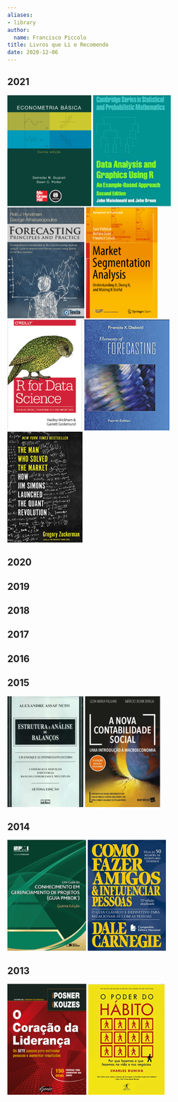 ```yaml
---
aliases:
- library
author:
  name: Francisco Piccolo
title: Livros que Li e Recomendo
date: 2020-12-06
---
```


## 2021

<p float="left">
<img src=./library_images/basic_econometrics_gujarati.png
     style="widh: 150px; height: 250px" />
<img src=./library_images/data_analysis_and_graphics_using_R.png
     style="widh: 150px; height: 250px" />
<img src=./library_images/forecasting_principles_and_practices.png
     style="widh: 150px; height: 250px" />
<img src=./library_images/market_segmentation_analysis.png
     style="widh: 150px; height: 250px" />
<img src=./library_images/r_for_data_science.png
     style="widh: 150px; height: 250px" />
<img src=./library_images/elements_of_forecasting.png
     style="widh: 150px; height: 250px" />
<img src=./library_images/the_man_who_solved_the_market.png
     style="widh: 150px; height: 250px" />
</p>


## 2020


## 2019

## 2018

## 2017

## 2016

## 2015

<p float="left">
<img src=./library_images/2014_estrutura_e_analise_de_balancos_assaf_neto.png style="widh: 150px; height: 250px" />
<img src=./library_images/2015_a_nova_contabilidade_social_leda_maria.png style="widh: 150px; height: 250px" />
</p>

## 2014

<p float="left">
<img src=./library_images/2014_pmbook_pmi.png
     style="widh: 150px; height: 250px" />
<img src=./library_images/2014_como_fazer_amigos_e_influenciar_pessoas.png
     style="widh: 150px; height: 250px" />
</p>

## 2013

<p float="left">
<img src=./library_images/2013_o_coracao_da_lideranca.png
     style="widh: 150px; height: 250px" />
<img src=./library_images/2013_o_poder_do_habito.png
     style="widh: 150px; height: 250px" />
</p>